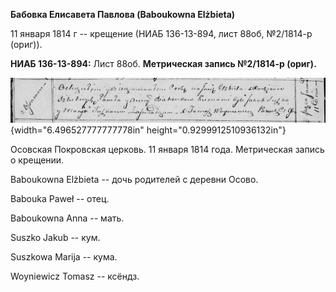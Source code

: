 **Бабовка Елисавета Павлова (Baboukowna Elżbieta)**

11 января 1814 г -- крещение (НИАБ 136-13-894, лист 88об, №2/1814-р
(ориг)).

**НИАБ 136-13-894:** Лист 88об. **Метрическая запись №2/1814-р (ориг).**

![](./media/d3de7033c8b231d29d42f2bcb674f54558d7e1f4.png){width="6.496527777777778in"
height="0.9299912510936132in"}

Осовская Покровская церковь. 11 января 1814 года. Метрическая запись о
крещении.

Baboukowna Elżbieta -- дочь родителей с деревни Осовo.

Babouka Paweł -- отец.

Baboukowna Anna -- мать.

Suszko Jakub -- кум.

Suszkowa Marija -- кума.

Woyniewicz Tomasz -- ксёндз.

